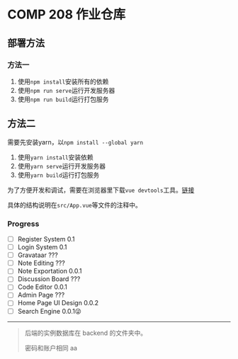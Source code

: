# COMP 208 作业仓库

## 部署方法

### 方法一

1. 使用`npm install`安装所有的依赖
2. 使用`npm run serve`运行开发服务器
3. 使用`npm run build`运行打包服务

## 方法二

需要先安装yarn，以`npm install --global yarn`

1. 使用`yarn install`安装依赖
2. 使用`yarn serve`运行开发服务器
3. 使用`yarn build`运行打包服务

为了方便开发和调试，需要在浏览器里下载`vue devtools`工具。[链接](https://chrome.google.com/webstore/detail/vuejs-devtools/nhdogjmejiglipccpnnnanhbledajbpd?hl=zh-CN)

具体的结构说明在`src/App.vue`等文件的注释中。

### Progress

- [ ] Register System 0.1
- [ ] Login System 0.1
- [ ] Gravataar ???
- [ ] Note Editing ???
- [ ] Note Exportation 0.0.1
- [ ] Discussion Board ???
- [ ] Code Editor 0.0.1
- [ ] Admin Page ???
- [ ] Home Page UI Design 0.0.2
- [ ] Search Engine 0.0.1😜

---

> 后端的实例数据库在 backend 的文件夹中。
>
> 密码和账户相同
> aa
